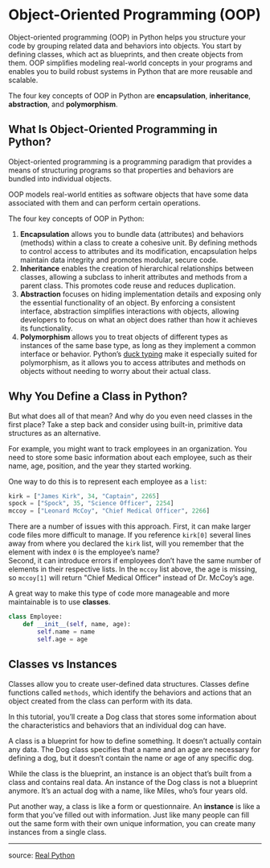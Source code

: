# Object-Oriented Programming (OOP)

Object-oriented programming (OOP) in Python helps you structure your code by grouping related data and behaviors into
objects. You start by defining classes, which act as blueprints, and then create objects from them. OOP simplifies
modeling real-world concepts in your programs and enables you to build robust systems in Python that are more reusable
and scalable.

The four key concepts of OOP in Python are **encapsulation**, **inheritance**, **abstraction**, and **polymorphism**.

## What Is Object-Oriented Programming in Python?

Object-oriented programming is a programming paradigm that provides a means of structuring programs so that properties
and behaviors are bundled into individual objects.

OOP models real-world entities as software objects that have some data associated with them and can perform certain
operations.

The four key concepts of OOP in Python:

1. **Encapsulation** allows you to bundle data (attributes) and behaviors (methods) within a class to create a cohesive
   unit.
   By defining methods to control access to attributes and its modification, encapsulation helps maintain data integrity
   and promotes modular, secure code.
2. **Inheritance** enables the creation of hierarchical relationships between classes, allowing a subclass to inherit
   attributes and methods from a parent class. This promotes code reuse and reduces duplication.
3. **Abstraction** focuses on hiding implementation details and exposing only the essential functionality of an object.
   By
   enforcing a consistent interface, abstraction simplifies interactions with objects, allowing developers to focus on
   what an object does rather than how it achieves its functionality.
4. **Polymorphism** allows you to treat objects of different types as instances of the same base type, as long as they
   implement a common interface or behavior. Python’s [duck typing](https://realpython.com/duck-typing-python/) make it
   especially suited for polymorphism, as it allows you to access attributes and methods on objects without needing to
   worry about their actual class.

## Why You Define a Class in Python?

But what does all of that mean? And why do you even need classes in the first place? Take a step back and consider using
built-in, primitive data structures as an alternative.

For example, you might want to track employees in an organization. You need to store some basic information about each
employee, such as their name, age, position, and the year they started working.

One way to do this is to represent each employee as a `list`:

```python
kirk = ["James Kirk", 34, "Captain", 2265]
spock = ["Spock", 35, "Science Officer", 2254]
mccoy = ["Leonard McCoy", "Chief Medical Officer", 2266]
```

There are a number of issues with this approach.
First, it can make larger code files more difficult to manage. If you reference `kirk[0]` several lines away from where
you declared the `kirk` list, will you remember that the element with index `0` is the employee’s name?  
Second, it can introduce errors if employees don’t have the same number of elements in their respective lists. In the
`mccoy` list above, the age is missing, so `mccoy[1]` will return "Chief Medical Officer" instead of Dr. McCoy’s age.

A great way to make this type of code more manageable and more maintainable is to use **classes**.

```python
class Employee:
    def __init__(self, name, age):
        self.name = name
        self.age = age
```

## Classes vs Instances

Classes allow you to create user-defined data structures. Classes define functions called `methods`, which identify the
behaviors and actions that an object created from the class can perform with its data.

In this tutorial, you’ll create a Dog class that stores some information about the characteristics and behaviors that an
individual dog can have.

A class is a blueprint for how to define something. It doesn’t actually contain any data. The Dog class specifies that a
name and an age are necessary for defining a dog, but it doesn’t contain the name or age of any specific dog.

While the class is the blueprint, an instance is an object that’s built from a class and contains real data. An instance
of the Dog class is not a blueprint anymore. It’s an actual dog with a name, like Miles, who’s four years old.

Put another way, a class is like a form or questionnaire. An **instance** is like a form that you’ve filled out with
information. Just like many people can fill out the same form with their own unique information, you can create many
instances from a single class.

---
source: [Real Python](https://realpython.com/python3-object-oriented-programming/)
